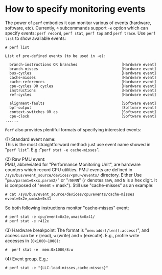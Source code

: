 # How to specify monitoring events

The power of `perf` embodies it can monitor various of events (hardware, software, etc). Currently, `4` subcommands support `-e` option which can specify events: `perf record`, `perf stat`, `perf top` and `perf trace`. Use `perf list` to show available events:  

	# perf list
	
	List of pre-defined events (to be used in -e):
	
	  branch-instructions OR branches                    [Hardware event]
	  branch-misses                                      [Hardware event]
	  bus-cycles                                         [Hardware event]
	  cache-misses                                       [Hardware event]
	  cache-references                                   [Hardware event]
	  cpu-cycles OR cycles                               [Hardware event]
	  instructions                                       [Hardware event]
	  ref-cycles                                         [Hardware event]
	
	  alignment-faults                                   [Software event]
	  bpf-output                                         [Software event]
	  context-switches OR cs                             [Software event]
	  cpu-clock                                          [Software event]
	......  

`Perf` also provides plentiful formats of specifying interested events:  

(1) Standard event name:  
This is the most straightforward method: just use event name showed in "`perf list`". E.g.:"`perf stat -e cache-misses`".  

(2) Raw PMU event:  
PMU, abbreviated for "Performance Monitoring Unit", are hardware counters which record CPU utilities. PMU events are defined in `/sys/bus/event_source/devices/<pmu>/events/` directory. Either Use "`pmu/param1=0xxx,param2/`" or "`rNNNN`" (`r` denotes raw, and `N` is a hex digit. It is composed of "event + mask"). Still use "cache-misses" as an example:  
 
    # cat /sys/bus/event_source/devices/cpu/events/cache-misses
	event=0x2e,umask=0x41

So both following instructions monitor "cache-misses" event:  

	# perf stat -e cpu/event=0x2e,umask=0x41/
	# perf stat -e r412e  

(3) Hardware breakpoint:
The format is "`mem:addr[/len][:access]`", and access can be `r` (read), `w` (write) and `x` (execute). E.g., profile write accesses in `[0x1000~1008)`:    

	#  perf stat -e  mem:0x1000/8:w


(4) Event group. E.g,:  

	# perf stat -e "{LLC-load-misses,cache-misses}"



